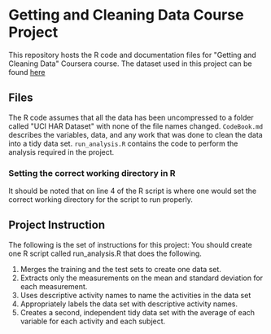 Getting and Cleaning Data Course Project
==========================================
This repository hosts the R code and documentation files for "Getting and Cleaning Data" Coursera course.
The dataset used in this project can be found [here](https://d396qusza40orc.cloudfront.net/getdata%2Fprojectfiles%2FUCI%20HAR%20Dataset.zip)

## Files

The R code assumes that all the data has been uncompressed to a folder called "UCI HAR Dataset" with none of the file names changed.
`CodeBook.md` describes the variables, data, and any work that was done to clean the data into a tidy data set.
`run_analysis.R` contains the code to perform the analysis required in the project.

### Setting the correct working directory in R
It should be noted that on line 4 of the R script is where one would set the correct working directory for the script to run properly.


## Project Instruction
The following is the set of instructions for this project:
You should create one R script called run_analysis.R that does the following. 
1. Merges the training and the test sets to create one data set.
2. Extracts only the measurements on the mean and standard deviation for each measurement. 
3. Uses descriptive activity names to name the activities in the data set
4. Appropriately labels the data set with descriptive activity names. 
5. Creates a second, independent tidy data set with the average of each variable for each activity and each subject.

